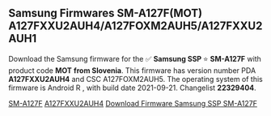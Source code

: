 <h2>Samsung Firmwares SM-A127F(MOT) A127FXXU2AUH4/A127FOXM2AUH5/A127FXXU2AUH1</h2>
Download the Samsung firmware for the ✅ <strong>Samsung SSP </strong> ⭐ <strong>SM-A127F</strong> with product code <strong>MOT</strong> <strong> from Slovenia</strong>. This firmware has version number PDA <strong>A127FXXU2AUH4</strong> and CSC A127FOXM2AUH5. The operating system of this firmware is Android R , with build date 2021-09-21. Changelist <strong>22329404</strong>.


[SM-A127F](https://samfirm.shop/samsung/model/SM-A127F)
[A127FXXU2AUH4](https://samfirm.shop/samsung/pda/A127FXXU2AUH4)
[Download Firmware Samsung SSP SM-A127F](https://samfirm.shop/samsung/firmware/458152)
